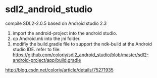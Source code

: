 # sdl2_android_studio
compile SDL2-2.0.5 based on Android studio 2.3
1. import the android-project into the android studio.
2. cp Android.mk into the jni folder.
3. modifiy the build.gradle file to support the ndk-build at the Android studio IDE.
refer to file: https://github.com/coloriy/sdl2_android_studio/blob/master/sdl2-android-project/app/build.gradle

http://blog.csdn.net/coloriy/article/details/75271935
